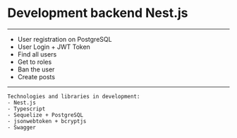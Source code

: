 # Development backend Nest.js

***

* User registration on PostgreSQL
* User Login + JWT Token
* Find all users
* Get to roles
* Ban the user
* Create posts


***


```
Technologies and libraries in development:
- Nest.js
- Typescript
- Sequelize + PostgreSQL
- jsonwebtoken + bcryptjs
- Swagger
```




